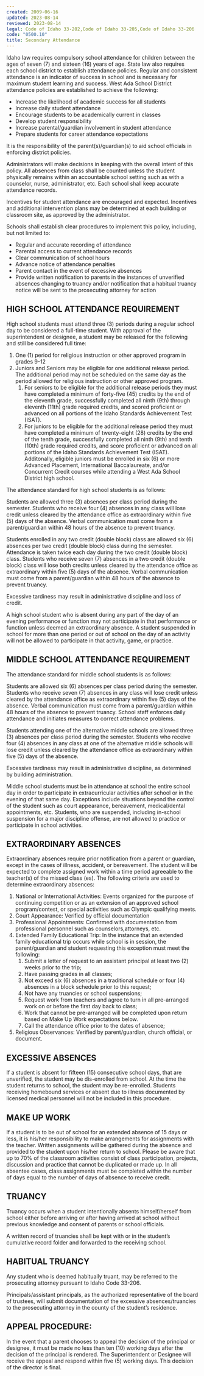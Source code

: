 ```yaml
---
created: 2009-06-16
updated: 2023-08-14
reviewed: 2023-08-14
legal: Code of Idaho 33-202,Code of Idaho 33-205,Code of Idaho 33-206
code: "0500.10"
title: Secondary Attendance
---
```


Idaho law requires compulsory school attendance for children between the ages of seven (7) and sixteen (16) years of age. State law also requires each school district to establish attendance policies. Regular and consistent attendance is an indicator of success in school and is necessary for maximum student learning and success. West Ada School District attendance policies are established to achieve the following:

- Increase the likelihood of academic success for all students
- Increase daily student attendance
- Encourage students to be academically current in classes
- Develop student responsibility
- Increase parental/guardian involvement in student attendance
- Prepare students for career attendance expectations

It is the responsibility of the parent(s)/guardian(s) to aid school officials in enforcing district policies.

Administrators will make decisions in keeping with the overall intent of this policy. All absences from class shall be counted unless the student physically remains within an accountable school setting such as with a counselor, nurse, administrator, etc. Each school shall keep accurate attendance records.

Incentives for student attendance are encouraged and expected. Incentives and additional intervention plans may be determined at each building or classroom site, as approved by the administrator.

Schools shall establish clear procedures to implement this policy, including, but not limited to:

- Regular and accurate recording of attendance
- Parental access to current attendance records
- Clear communication of school hours
- Advance notice of attendance penalties
- Parent contact in the event of excessive absences
- Provide written notification to parents in the instances of unverified absences changing to truancy and/or notification that a habitual truancy notice will be sent to the prosecuting attorney for action

## HIGH SCHOOL ATTENDANCE REQUIREMENT

High school students must attend three (3) periods during a regular school day to be considered a full-time student. With approval of the superintendent or designee, a student may be released for the following and still be considered full time:

1. One (1) period for religious instruction or other approved program in grades 9-12
1. Juniors and Seniors may be eligible for one additional release period. The additional period may not be scheduled on the same day as the period allowed for religious instruction or other approved program.
    1. For seniors to be eligible for the additional release periods they must have completed a minimum of forty-five (45) credits by the end of the eleventh grade, successfully completed all ninth (9th) through eleventh (11th) grade required credits, and scored proficient or advanced on all portions of the Idaho Standards Achievement Test (ISAT).
    1. For juniors to be eligible for the additional release period they must have completed a minimum of twenty-eight (28) credits by the end of the tenth grade, successfully completed all ninth (9th) and tenth (10th) grade required credits, and score proficient or advanced on all portions of the Idaho Standards Achievement Test (ISAT). Additonally, eligible juniors must be enrolled in six (6) or more Advanced Placement, International Baccalaureate, and/or Concurrent Credit courses while attending a West Ada School District high school.

The attendance standard for high school students is as follows:

Students are allowed three (3) absences per class period during the semester. Students who receive four (4) absences in any class will lose credit unless cleared by the attendance office as extraordinary within five (5) days of the absence. Verbal communication must come from a parent/guardian within 48 hours of the absence to prevent truancy.

Students enrolled in any two credit (double block) class are allowed six (6) absences per two credit (double block) class during the semester. Attendance is taken twice each day during the two credit (double block) class. Students who receive seven (7) absences in a two credit (double block) class will lose both credits unless cleared by the attendance office as extraordinary within five (5) days of the absence. Verbal communication must come from a parent/guardian within 48 hours of the absence to prevent truancy.

Excessive tardiness may result in administrative discipline and loss of credit.

A high school student who is absent during any part of the day of an evening performance or function may not participate in that performance or function unless deemed an extraordinary absence. A student suspended in school for more than one period or out of school on the day of an activity will not be allowed to participate in that activity, game, or practice.

## MIDDLE SCHOOL ATTENDANCE REQUIREMENT

The attendance standard for middle school students is as follows:

Students are allowed six (6) absences per class period during the semester. Students who receive seven (7) absences in any class will lose credit unless cleared by the attendance office as extraordinary within five (5) days of the absence. Verbal communication must come from a parent/guardian within 48 hours of the absence to prevent truancy. School staff enforces daily attendance and initiates measures to correct attendance problems.

Students attending one of the alternative middle schools are allowed three (3) absences per class period during the semester. Students who receive four (4) absences in any class at one of the alternative middle schools will lose credit unless cleared by the attendance office as extraordinary within five (5) days of the absence.

Excessive tardiness may result in administrative discipline, as determined by building administration.

Middle school students must be in attendance at school the entire school day in order to participate in extracurricular activities after school or in the evening of that same day. Exceptions include situations beyond the control of the student such as court appearance, bereavement, medical/dental appointments, etc. Students, who are suspended, including in-school suspension for a major discipline offense, are not allowed to practice or participate in school activities.

## EXTRAORDINARY ABSENCES

Extraordinary absences require prior notification from a parent or guardian, except in the cases of illness, accident, or bereavement. The student will be expected to complete assigned work within a time period agreeable to the teacher(s) of the missed class (es). The following criteria are used to determine extraordinary absences:

1. National or International Activities: Events organized for the purpose of continuing competition or as an extension of an approved school program/contest, or special activities such as Olympic qualifying meets.
1. Court Appearance: Verified by official documentation
1. Professional Appointments: Confirmed with documentation from professional personnel such as counselors,attorneys, etc.
1. Extended Family Educational Trip: In the instance that an extended family educational trip occurs while school is in session, the parent/guardian and student requesting this exception must meet the following:
    1. Submit a letter of request to an assistant principal at least two (2) weeks prior to the trip;
    1. Have passing grades in all classes;
    1. Not exceed six (6) absences in a traditional schedule or four (4) absences in a block schedule prior to this     request;
    1. Not have any truancies or school suspensions;
    1. Request work from teachers and agree to turn in all pre-arranged work on or before the first day back to     class;
    1. Work that cannot be pre-arranged will be completed upon return based on Make Up Work expectations     below.
    1. Call the attendance office prior to the dates of absence;
1. Religious Observances: Verified by parent/guardian, church official, or document.

## EXCESSIVE ABSENCES

If a student is absent for fifteen (15) consecutive school days, that are unverified, the student may be dis-enrolled from school. At the time the student returns to school, the student may be re-enrolled. Students receiving homebound services or absent due to illness documented by licensed medical personnel will not be included in this procedure.

## MAKE UP WORK

If a student is to be out of school for an extended absence of 15 days or less, it is his/her responsibility to make arrangements for assignments with the teacher. Written assignments will be gathered during the absence and provided to the student upon his/her return to school. Please be aware that up to 70% of the classroom activities consist of class participation, projects, discussion and practice that cannot be duplicated or made up. In all absentee cases, class assignments must be completed within the number of days equal to the number of days of absence to receive credit.

## TRUANCY

Truancy occurs when a student intentionally absents himself/herself from school either before arriving or after having arrived at school without previous knowledge and consent of parents or school officials.

A written record of truancies shall be kept with or in the student’s cumulative record folder and forwarded to the receiving school.

## HABITUAL TRUANCY

Any student who is deemed habitually truant, may be referred to the prosecuting attorney pursuant to Idaho Code 33-206.

Principals/assistant principals, as the authorized representative of the board of trustees, will submit documentation of the excessive absences/truancies to the prosecuting attorney in the county of the student’s residence.

## APPEAL PROCEDURE:

In the event that a parent chooses to appeal the decision of the principal or designee, it must be made no less than ten (10) working days after the decision of the principal is rendered. The Superintendent or Designee will receive the appeal and respond within five (5) working days. This decision of the director is final.

